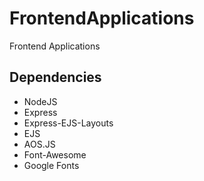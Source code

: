 # FrontendApplications
Frontend Applications

## Dependencies
* NodeJS
* Express
* Express-EJS-Layouts
* EJS
* AOS.JS
* Font-Awesome
* Google Fonts
